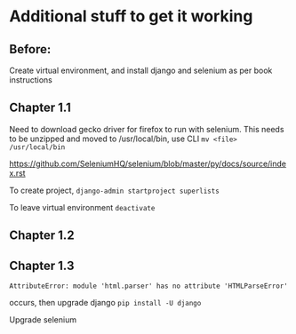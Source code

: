 # Additional stuff to get it working

## Before:

Create virtual environment, and install django and selenium as per book instructions

## Chapter 1.1

Need to download gecko driver for firefox to run with selenium. This needs to be unzipped and moved to /usr/local/bin, use CLI `mv <file> /usr/local/bin`

https://github.com/SeleniumHQ/selenium/blob/master/py/docs/source/index.rst

To create project, `django-admin startproject superlists`

To leave virtual environment `deactivate`

## Chapter 1.2

## Chapter 1.3

`AttributeError: module 'html.parser' has no attribute 'HTMLParseError'`

occurs, then upgrade django `pip install -U django`

Upgrade selenium
